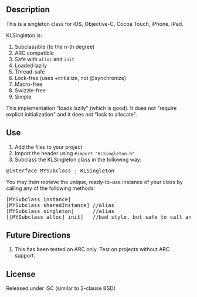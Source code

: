 ## Description

This is a singleton class for iOS, Objective-C, Cocoa Touch, iPhone, iPad. 

KLSingleton is:

1. Subclassible (to the n-th degree)
2. ARC compatible
3. Safe with `alloc` and `init`
4. Loaded lazily
5. Thread-safe
6. Lock-free (uses +initialize, not @synchronize)
7. Macro-free
8. Swizzle-free
9. Simple

This implementation "loads lazily" (which is good). It does not "require explicit initialization" and it does not "lock to allocate".

## Use

1.  Add the files to your project
2.  Import the header using  `#import "KLSingleton.h"`
3.  Subclass the KLSingleton class in the following way:

<pre>
@interface MYSubclass : KLSingleton
</pre>

You may then retrieve the unique, ready-to-use instance of your class by calling any of the following methods:

<pre>
[MYSubclass instance]
[MYSubclass sharedInstance] //alias
[MYSubclass singleton]      //alias
[[MYSubclass alloc] init]   //bad style, but safe to call any number of times
</pre>

## Future Directions

1. This has been tested on ARC only. Test on projects without ARC support.

## License

Released under ISC (similar to 2-clause BSD)
